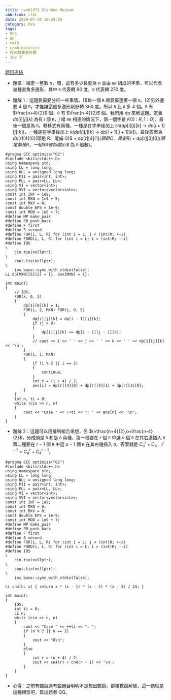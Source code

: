 ```yaml
---
title: uva01073 Glenbow Museum
abbrlink: cf4c
date: 2020-07-30 10:59:00
category: UVa
tags:
- UVa
- dp
- math
- combinatorics
- 程式競賽選修課
- 108 下
---
```

[題目連結](https://onlinejudge.org/index.php?option=com_onlinejudge&Itemid=8&page=show_problem&problem=3514)
* 題意：給定一整數 $n$，問，這有多少長度為 $n$ 並由 `OR` 組成的字串，可以代表幾種直角多邊形，其中 `R` 代表轉 90 度，`O` 代表轉 270 度。
<!-- more -->
* 題解 1：這題要需要分析一些事情。(1)每一個 `R` 都要緊連著一個 `O`。(2)另外還要 4 個 `R`，才能讓這個多邊形剛好轉 360 度。所以 `R` 比 `O` 多 4 個。`R` 有 $\frac{n+4}{2}$ 個，`O` 有 $\frac{n-4}{2}$ 個。我們用 dp 來解這題。定義 $dp[i][j][k]$ 為有 $i$ 個 `R`，$j$ 組 `RR` 相連的情況下，第一個字是 $K(0:R,1:O)$，最後一個是為 `R`。轉移式有兩種，一種是在字串後加上 `OR`($dp[i][j][k]$ -> $dp[i+1][j][k]$)，一種是在字串後加上 `R`($dp[i][j][k]$ -> $dp[i+1][j+1][k]$)。最後答案為 $dp[r][4][0]$(頭是 R、尾補 O)$ + dp[r][4][1]$(頭是 O、尾是 R)$ + dp[r][3][0]$(頭尾都是 R，一組 RR 被拆開)($r$ 為 `R` 個數)。
```cpp=
#pragma GCC optimize("O2")
#include <bits/stdc++.h>
using namespace std;
using LL = long long;
using ULL = unsigned long long;
using PII = pair<int, int>;
using PLL = pair<LL, LL>;
using VI = vector<int>;
using VVI = vector<vector<int>>;
const int INF = 1e9;
const int MXN = 1e3 + 5;
const int MXV = 0;
const double EPS = 1e-9;
const int MOD = 1e9 + 7;
#define MP make_pair
#define PB push_back
#define F first
#define S second
#define FOR(i, L, R) for (int i = L; i < (int)R; ++i)
#define FORD(i, L, R) for (int i = L; i > (int)R; --i)
#define IOS                                                                    \
    cin.tie(nullptr);                                                          \
    cout.tie(nullptr);                                                         \
    ios_base::sync_with_stdio(false);
LL dp[MXN][5][2] = {}, ans[MXN] = {};

int main()
{
    // IOS;
    FOR(k, 0, 2)
    {
        dp[1][0][k] = 1;
        FOR(i, 2, MXN) FOR(j, 0, 5)
        {
            dp[i][j][k] = dp[i - 1][j][k];
            if (j > 0)
            {
                dp[i][j][k] += dp[i - 1][j - 1][k];
            }
            // cout << i << ' ' << j << ' ' << k << ' ' << dp[i][j][k] << '\n';
        }
        FOR(i, 1, MXN)
        {
            if (i % 2 || i == 2)
            {
                continue;
            }
            int r = (i + 4) / 2;
            ans[i] = dp[r][4][0] + dp[r][4][1] + dp[r][3][0];
        }
    }
    int n, ti = 0;
    while (cin >> n, n)
    {
        cout << "Case " << ++ti << ": " << ans[n] << '\n';
    }
}
```
* 題解 2：這題可以用排列組合來想，另 $r=\frac{n+4}{2},o=\frac{n-4}{2}$，分成頭是 `R` 和是 `O` 兩種，第一種要在 $r$ 個 `R` 中選 $o$ 個 `R` 在其右邊插入 `O`第二種要在 $r-1$ 個 `R` 中選 $o-1$ 個 `R` 在其右邊插入 `O`，答案就是 $C^{r}_{o}+C^{r-1}_{o-1}=C^{r}_{4}+C^{r-1}_{4}$。
```cpp=
#pragma GCC optimize("O2")
#include <bits/stdc++.h>
using namespace std;
using LL = long long;
using ULL = unsigned long long;
using PII = pair<int, int>;
using PLL = pair<LL, LL>;
using VI = vector<int>;
using VVI = vector<vector<int>>;
const int INF = 1e9;
const int MXN = 0;
const int MXV = 0;
const double EPS = 1e-9;
const int MOD = 1e9 + 7;
#define MP make_pair
#define PB push_back
#define F first
#define S second
#define FOR(i, L, R) for (int i = L; i < (int)R; ++i)
#define FORD(i, L, R) for (int i = L; i > (int)R; --i)
#define IOS                                                                    \
    cin.tie(nullptr);                                                          \
    cout.tie(nullptr);                                                         \
    ios_base::sync_with_stdio(false);

LL cn4(LL x) { return x * (x - 1) * (x - 2) * (x - 3) / 24; }

int main()
{
    IOS;
    int ti = 0;
    LL n;
    while (cin >> n, n)
    {
        cout << "Case " << ++ti << ": ";
        if (n % 2 || n == 2)
        {
            cout << "0\n";
        }
        else
        {
            int r = (n + 4) / 2;
            cout << cn4(r) + cn4(r - 1) << '\n';
        }
    }
}
```
* 心得：之前有聽說過有些題目明明不是想出數論，卻被數論解破，這一題就是這種類型吧，幫出題者 QQ。